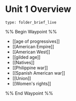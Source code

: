 # Unit 1 Overview
 
```ccard
type: folder_brief_live
```
 
%% Begin Waypoint %%
- [[age of progressives]]
- [[American Empire]]
- [[American West]]
- [[gilded age]]
- [[Natives]]
- [[Philippine war]]
- [[Spanish American war]]
- [[Union]]
- [[Women's rights]]

%% End Waypoint %%
